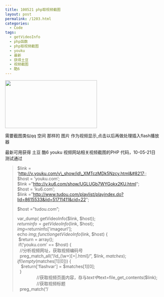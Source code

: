 ```yaml
---
title: 100521 php取视频截图
layout: post
permalink: /1203.html
categories:
  - Code
tags:
  - getVideoInfo
  - php函数
  - php取视频截图
  - youku
  - 最新
  - 获得土豆
  - 视频截图
  - 酷6
---
```

[<img class="aligncenter size-medium wp-image-1204" title="flv" src="http://www.80aj.com/wp-content/uploads/2010/05/flv-300x156.jpg" alt="" width="300" height="156" />][1]

需要截图类似qq 空间 那样的 图片 作为视频显示,点击以后再做处理插入flash播放器

最新可用获得 土豆 酷6 youku 视频网站相关视频截图的PHP 代码，10-05-21日测试通过

> $link = &#8216;http://v.youku.com/v\_show/id\_XMTczMDk5Nzcy.html&#8217;;  
> $host = &#8216;youku.com&#8217;;  
> $link =&#8221;<http://v.ku6.com/show/UGLUGb7WYGokx2KU.html>&#8220;;  
> $host = &#8216;ku6.com&#8217;;  
> $link =&#8221;<http://www.tudou.com/playlist/playindex.do?lid=8615533&iid=51711411&cid=22>&#8220;;
> 
> $host =&#8221;tudou.com&#8221;;
> 
> var_dump( getVideoInfo($link, $host));  
> $returninfo=getVideoInfo($link, $host);  
> $img=$returninfo['imageurl'];  
> echo $img;  
> function getVideoInfo($link, $host) {  
>  $return = array();  
>  if(&#8216;youku.com&#8217; == $host) {  
>   //分析视频网址，获取视频编码号  
>   preg\_match\_all(&#8220;/id\_(\w+)[\=|.html]/&#8221;, $link, $matches);  
>   if(!empty($matches\[1\]\[0\])) {  
>    $return\['flashvar'] = $matches[1\]\[0\];  
>   }  
>                 //获取视频页面内容，存与$text中  
>   $text=file\_get\_contents($link);  
>                 //获取视频标题  
>   preg_match(&#8220;/<title>(.\*?) &#8211; (.\*)<\/title>/&#8221;,  $text, $title);  
>                 //获取优酷网上某一视频对应的视频截图，经分析，视频的截图的图片地址在该视频页面html代码里以<li></li>标记里的最后一个<http://vimg>&#8230;.  
> //例如<http://vimg20.yoqoo.com/0100641F4649B9D27344B00131FBB6AFDF5175-7D35-930B-E43C-99C59F918E00>  
>   preg\_match\_all(&#8220;/<li class=\&#8221;download\&#8221;(.*)<\/li>/&#8221;,$text,$match2);  
>   preg_match(&#8220;/http:\/\/(.\*)ykimg.com(.\*)\|\&#8221;\>/&#8221;,$match2\[1\]\[0\],$imageurl);  
>             /**  
>           var_dump($imageurl);  
>             $html = ob\_get\_contents(); //读取缓冲区数据

>             wlog($html);  
>             echo &#8220;<br>&#8221;;  
>             */  
>   if (!empty($imageurl[1])) {  
>    $return['imageurl'] = &#8216;http://g1.ykimg.com&#8217;.$imageurl[2];  
>   }  
>   if (!empty($title)) {  
>    $return['title'] = $title[1];  
>   }  
>  } elseif(&#8216;ku6.com&#8217; == $host) {  
>   // <http://v.ku6.com/show/bjbJKPEex097wVtC.html>  
>   // <http://v.ku6.com/special/index_3628020.html>  
>                //对于酷6网，末尾以index_开头的地址需要另外分析其视频编码  
>   $text=file\_get\_contents($link);  
>   preg\_match\_all(&#8220;/\/([\w\-]+)\.html/&#8221;, $link, $matches);  
>   if(1 > preg\_match(&#8220;/\/index\_(\[\w\-]+)\.html/&#8221;, $link) && !empty($matches[1\]\[0\])) {  
>    $return\['flashvar'] = $matches[1\]\[0\];  
>   }else{  
>    preg\_match\_all(&#8220;/refer\/(.*)\/v.swf/&#8221;,$text,$videourl);  
>    $return\['flashvar'] = $videourl[1\]\[0\];  
>   }  
>   preg_match(&#8220;/<title>(.\*?) &#8211; (.\*)<\/title>/&#8221;,  $text, $title);  
>                 //经分析，酷六的视频截图地址在视频页面的<span/<span class=\&#8221;s_pic\&#8221;>(.*)<\/span>/&#8221;,$text,$imageurl);  
>   if (!empty($imageurl\[1\]\[0\])) {  
>    $return\['imageurl'] = $imageurl[1\]\[0\];  
>   }  
>   if (!empty($title)) {  
>    $return['title'] = $title[1];  
>   }  
>  }elseif (&#8216;tudou.com&#8217; == $host){  
>   //http://www.tudou.com/programs/view/_ke1lzCnBYw/  
>   $tudou = file\_get\_contents($link);  
>   preg\_match\_all(&#8220;/view\/([\w\-]+)\//&#8221;, $link, $matches);  
>   if(!empty($matches\[1\]\[0\])) {  
>    $return\['flashvar'] = $matches[1\]\[0\];  
>   }  
>   preg_match(&#8220;/<title>(.\*?) &#8211; (.\*)<\/title>/&#8221;,  $tudou, $title);  
>   preg\_match\_all(&#8220;/<span class=\&#8221;s_pic\&#8221;>(.*)<\/span>/&#8221;,$tudou,$imageurl);  
>   if (!empty($imageurl\[1\]\[0\])) {  
>    $return\['imageurl'] = $imageurl[1\]\[0\];  
>   }  
>   if (!empty($title)) {  
>    $return['title'] = $title[1];  
>   }  
>  }  
>  return $return;  
> }

 [1]: http://www.80aj.com/wp-content/uploads/2010/05/flv.jpg